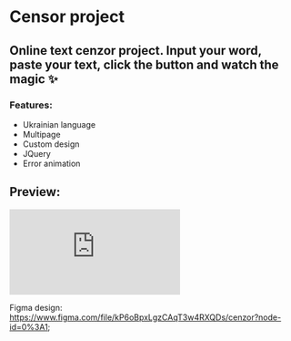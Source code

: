 # Censor project
Online text cenzor project. Input your word, paste your text, click the button and watch the magic ✨
---
### Features:
- Ukrainian language
- Multipage
- Custom design
- JQuery
- Error animation

## Preview:

![preview](https://files.fm/thumb_show.php?i=h6bwd3w4g "preview")

Figma design: https://www.figma.com/file/kP6oBpxLgzCAqT3w4RXQDs/cenzor?node-id=0%3A1;
